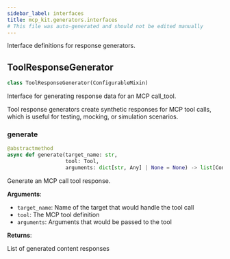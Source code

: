```yaml
---
sidebar_label: interfaces
title: mcp_kit.generators.interfaces
# This file was auto-generated and should not be edited manually
---
```


Interface definitions for response generators.

## ToolResponseGenerator

```python
class ToolResponseGenerator(ConfigurableMixin)
```

Interface for generating response data for an MCP call_tool.

Tool response generators create synthetic responses for MCP tool calls,
which is useful for testing, mocking, or simulation scenarios.

### generate

```python
@abstractmethod
async def generate(target_name: str,
                   tool: Tool,
                   arguments: dict[str, Any] | None = None) -> list[Content]
```

Generate an MCP call tool response.

**Arguments**:

- `target_name`: Name of the target that would handle the tool call
- `tool`: The MCP tool definition
- `arguments`: Arguments that would be passed to the tool

**Returns**:

List of generated content responses

